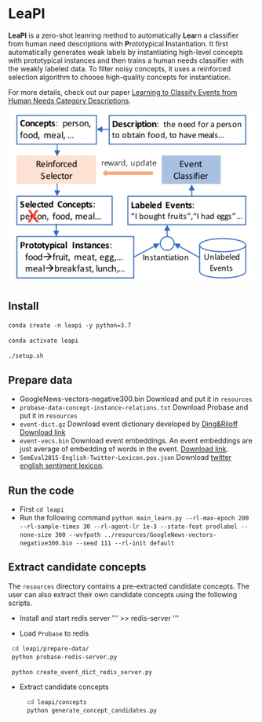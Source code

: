 
# LeaPI 
**LeaPI** is a zero-shot leanring method to automatically **Lea**rn a classifier from human need descriptions with **P**rototypical **I**nstantiation. It first automatically generates weak labels by instantiating high-level concepts with prototypical instances and then trains a human needs classifier with the weakly labeled data. To filter noisy concepts, it uses a reinforced selection algorithm to choose high-quality concepts for instantiation.

For more details, check out our paper [Learning to Classify Events from Human Needs Category Descriptions](xx). 

![Framework Overflow](docs/framework-figure.png)

## Install

 `conda create -n leapi -y python=3.7`

 `conda activate leapi`

 `./setup.sh`


## Prepare data

  - GoogleNews-vectors-negative300.bin 
    Download and put it in `resources`
  - `probase-data-concept-instance-relations.txt`
    Download Probase and put it in `resources`
  - `event-dict.gz`
    Download event dictionary developed by [Ding&Riloff](http://www.cs.utah.edu/~riloff/pdfs/official-aaai18-ding-riloff.pdf)
    [Download link](https://drive.google.com/file/d/138JDzF9dow35JcmtYyFD5TsupJghI_il/view?usp=sharing)
  - `event-vecs.bin`
    Download event embeddings. An event embeddings are just average of embedding of words in the event. 
    [Download link](https://drive.google.com/file/d/1QcwfqBb0ZsMK0GUjjCjaSz4uPRZSHAnw/view?usp=sharing).
  - `SemEval2015-English-Twitter-Lexicon.pos.json`
    Download [twitter english sentiment lexicon](http://saifmohammad.com/WebDocs/lexiconstoreleaseonsclpage/SemEval2015-English-Twitter-Lexicon.zip).


## Run the code


 - First `cd leapi`
 - Run the following command 
   `python main_learn.py --rl-max-epoch 200 --rl-sample-times 30 --rl-agent-lr 1e-3 --state-feat prodlabel --none-size 300 --wvfpath ../resources/GoogleNews-vectors-negative300.bin --seed 111 --rl-init default`


## Extract candidate concepts

  The `resources` directory contains a pre-extracted candidate concepts. The user can also extract their own candidate concepts using the following scripts. 

  - Install and start redis server 
    ''' >> redis-server  '''

  - Load `Probase` to redis

   ```sh
    cd leapi/prepare-data/
    python probase-redis-server.py
   ```

   ```sh
    python create_event_dict_redis_server.py
   ```

  - Extract candidate concepts

    ``` sh
      cd leapi/concepts
      python generate_concept_candidates.py
    ```




    
